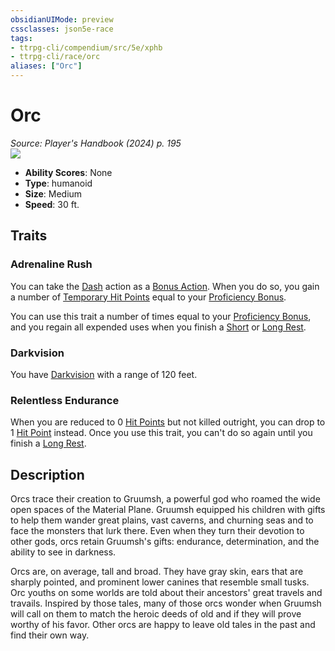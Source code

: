 ```yaml
---
obsidianUIMode: preview
cssclasses: json5e-race
tags:
- ttrpg-cli/compendium/src/5e/xphb
- ttrpg-cli/race/orc
aliases: ["Orc"]
---
```

# Orc
*Source: Player's Handbook (2024) p. 195*  
![](2-Mechanics/CLI/races/img/orc.webp#right)

- **Ability Scores**: None
- **Type**: humanoid
- **Size**: Medium
- **Speed**: 30 ft.

## Traits

### Adrenaline Rush

You can take the [Dash](2-Mechanics/CLI/rules/actions.md#Dash) action as a [Bonus Action](2-Mechanics/CLI/rules/variant-rules/bonus-action-xphb.md). When you do so, you gain a number of [Temporary Hit Points](2-Mechanics/CLI/rules/variant-rules/temporary-hit-points-xphb.md) equal to your [Proficiency Bonus](2-Mechanics/CLI/rules/variant-rules/proficiency-xphb.md).

You can use this trait a number of times equal to your [Proficiency Bonus](2-Mechanics/CLI/rules/variant-rules/proficiency-xphb.md), and you regain all expended uses when you finish a [Short](2-Mechanics/CLI/rules/variant-rules/short-rest-xphb.md) or [Long Rest](2-Mechanics/CLI/rules/variant-rules/long-rest-xphb.md).

### Darkvision

You have [Darkvision](2-Mechanics/CLI/rules/senses.md#Darkvision) with a range of 120 feet.

### Relentless Endurance

When you are reduced to 0 [Hit Points](2-Mechanics/CLI/rules/variant-rules/hit-points-xphb.md) but not killed outright, you can drop to 1 [Hit Point](2-Mechanics/CLI/rules/variant-rules/hit-points-xphb.md) instead. Once you use this trait, you can't do so again until you finish a [Long Rest](2-Mechanics/CLI/rules/variant-rules/long-rest-xphb.md).

## Description

Orcs trace their creation to Gruumsh, a powerful god who roamed the wide open spaces of the Material Plane. Gruumsh equipped his children with gifts to help them wander great plains, vast caverns, and churning seas and to face the monsters that lurk there. Even when they turn their devotion to other gods, orcs retain Gruumsh's gifts: endurance, determination, and the ability to see in darkness.

Orcs are, on average, tall and broad. They have gray skin, ears that are sharply pointed, and prominent lower canines that resemble small tusks. Orc youths on some worlds are told about their ancestors' great travels and travails. Inspired by those tales, many of those orcs wonder when Gruumsh will call on them to match the heroic deeds of old and if they will prove worthy of his favor. Other orcs are happy to leave old tales in the past and find their own way.